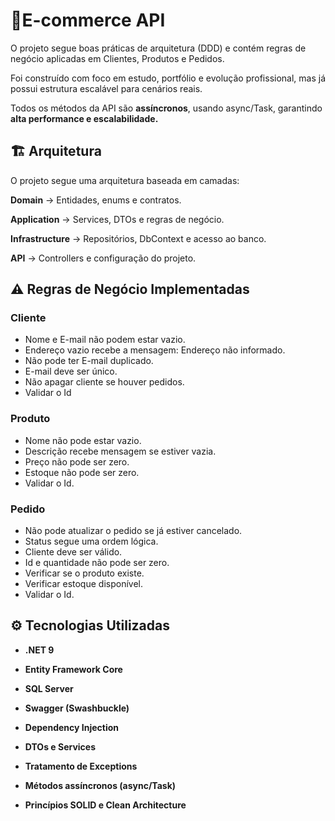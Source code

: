 # 🛒E-commerce API

O projeto segue boas práticas de arquitetura (DDD) e contém regras de negócio aplicadas em Clientes, Produtos e Pedidos.

Foi construído com foco em estudo, portfólio e evolução profissional, mas já possui estrutura escalável para cenários reais.

Todos os métodos da API são **assíncronos**, usando async/Task, garantindo **alta performance e escalabilidade.**

## 🏗️ Arquitetura

O projeto segue uma arquitetura baseada em camadas:

**Domain** → Entidades, enums e contratos.

**Application** → Services, DTOs e regras de negócio.

**Infrastructure** → Repositórios, DbContext e acesso ao banco.

**API** → Controllers e configuração do projeto.

## ⚠️ Regras de Negócio Implementadas
### Cliente
 - Nome e E-mail não podem estar vazio.
 - Endereço vazio recebe a mensagem: Endereço não informado.
 - Não pode ter E-mail duplicado.
 - E-mail deve ser único.
 - Não apagar cliente se houver pedidos.
 - Validar o Id

### Produto
 - Nome não pode estar vazio.
 - Descrição recebe mensagem se estiver vazia.
 - Preço não pode ser zero.
 - Estoque não pode ser zero.
 - Validar o Id.

### Pedido
 - Não pode atualizar o pedido se já estiver cancelado.
 - Status segue uma ordem lógica.
 - Cliente deve ser válido.
 - Id e quantidade não pode ser zero.
 - Verificar se o produto existe.
 - Verificar estoque disponível.
 - Validar o Id.

## ⚙️ Tecnologias Utilizadas

 - **.NET 9**

 - **Entity Framework Core**

 - **SQL Server**

 - **Swagger (Swashbuckle)**

 - **Dependency Injection**

 - **DTOs e Services**

 - **Tratamento de Exceptions**

 - **Métodos assíncronos (async/Task)**

 - **Princípios SOLID e Clean Architecture**

